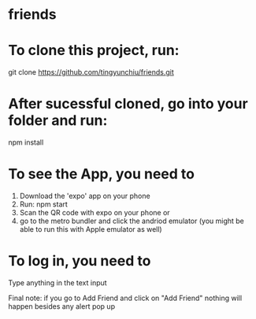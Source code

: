 # friends

# To clone this project, run:
git clone https://github.com/tingyunchiu/friends.git

# After sucessful cloned, go into your folder and run: 
npm install

# To see the App, you need to 
1. Download the 'expo' app on your phone
2. Run: npm start
3. Scan the QR code with expo on your phone 
or
3. go to the metro bundler and click the andriod emulator (you might be able to run this with Apple emulator as well)

# To log in, you need to
Type anything in the text input

Final note: if you go to Add Friend and click on "Add Friend" nothing will happen besides any alert pop up
